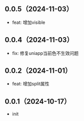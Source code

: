 ## 0.0.5（2024-11-03）
- feat: 增加visible
## 0.0.4（2024-11-03）
- fix: 修复uniapp当前色不生效问题
## 0.0.2（2024-11-01）
- feat: 增加split属性
## 0.0.1（2024-10-17）
- init
